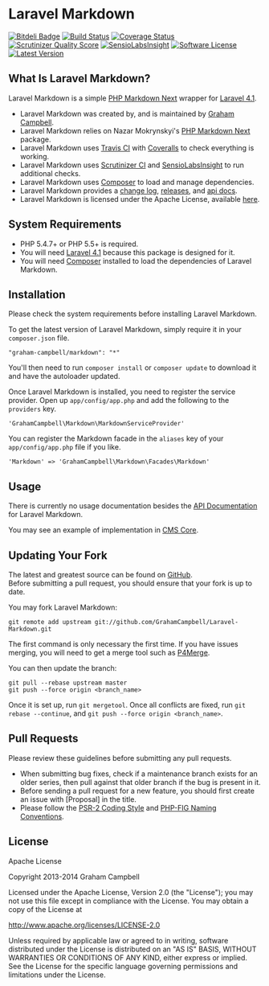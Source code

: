 Laravel Markdown
================


[![Bitdeli Badge](https://d2weczhvl823v0.cloudfront.net/GrahamCampbell/Laravel-Markdown/trend.png)](https://bitdeli.com/free "Bitdeli Badge")
[![Build Status](https://travis-ci.org/GrahamCampbell/Laravel-Markdown.png)](https://travis-ci.org/GrahamCampbell/Laravel-Markdown)
[![Coverage Status](https://coveralls.io/repos/GrahamCampbell/Laravel-Markdown/badge.png)](https://coveralls.io/r/GrahamCampbell/Laravel-Markdown)
[![Scrutinizer Quality Score](https://scrutinizer-ci.com/g/GrahamCampbell/Laravel-Markdown/badges/quality-score.png?s=91550d4afdf2961a89d17eb76b3c26304749d872)](https://scrutinizer-ci.com/g/GrahamCampbell/Laravel-Markdown)
[![SensioLabsInsight](https://insight.sensiolabs.com/projects/15243b7d-e94d-45b6-a761-2a9dfb153b1f/mini.png)](https://insight.sensiolabs.com/projects/15243b7d-e94d-45b6-a761-2a9dfb153b1f)
[![Software License](https://poser.pugx.org/graham-campbell/markdown/license.png)](https://github.com/GrahamCampbell/Laravel-Markdown/blob/master/LICENSE.md)
[![Latest Version](https://poser.pugx.org/graham-campbell/markdown/v/stable.png)](https://packagist.org/packages/graham-campbell/markdown)


## What Is Laravel Markdown?

Laravel Markdown is a simple [PHP Markdown Next](https://github.com/nazar-pc/php-markdown-next) wrapper for [Laravel 4.1](http://laravel.com).  

* Laravel Markdown was created by, and is maintained by [Graham Campbell](https://github.com/GrahamCampbell).  
* Laravel Markdown relies on Nazar Mokrynskyi's [PHP Markdown Next](https://github.com/nazar-pc/php-markdown-next) package.  
* Laravel Markdown uses [Travis CI](https://travis-ci.org/GrahamCampbell/Laravel-Markdown) with [Coveralls](https://coveralls.io/r/GrahamCampbell/Laravel-Markdown) to check everything is working.  
* Laravel Markdown uses [Scrutinizer CI](https://scrutinizer-ci.com/g/GrahamCampbell/Laravel-Markdown) and [SensioLabsInsight](https://insight.sensiolabs.com/projects/15243b7d-e94d-45b6-a761-2a9dfb153b1f) to run additional checks.  
* Laravel Markdown uses [Composer](https://getcomposer.org) to load and manage dependencies.  
* Laravel Markdown provides a [change log](https://github.com/GrahamCampbell/Laravel-Markdown/blob/master/CHANGELOG.md), [releases](https://github.com/GrahamCampbell/Laravel-Markdown/releases), and [api docs](http://grahamcampbell.github.io/Laravel-Markdown).  
* Laravel Markdown is licensed under the Apache License, available [here](https://github.com/GrahamCampbell/Laravel-Markdown/blob/master/LICENSE.md).  


## System Requirements

* PHP 5.4.7+ or PHP 5.5+ is required.  
* You will need [Laravel 4.1](http://laravel.com) because this package is designed for it.  
* You will need [Composer](https://getcomposer.org) installed to load the dependencies of Laravel Markdown.  


## Installation

Please check the system requirements before installing Laravel Markdown.  

To get the latest version of Laravel Markdown, simply require it in your `composer.json` file.  

`"graham-campbell/markdown": "*"`  

You'll then need to run `composer install` or `composer update` to download it and have the autoloader updated.  

Once Laravel Markdown is installed, you need to register the service provider. Open up `app/config/app.php` and add the following to the `providers` key.  

`'GrahamCampbell\Markdown\MarkdownServiceProvider'`  

You can register the Markdown facade in the `aliases` key of your `app/config/app.php` file if you like.  

`'Markdown' => 'GrahamCampbell\Markdown\Facades\Markdown'`  


## Usage

There is currently no usage documentation besides the [API Documentation](http://grahamcampbell.github.io/Laravel-Markdown
) for Laravel Markdown.  

You may see an example of implementation in [CMS Core](https://github.com/GrahamCampbell/CMS-Core).  


## Updating Your Fork

The latest and greatest source can be found on [GitHub](https://github.com/GrahamCampbell/Laravel-Markdown).  
Before submitting a pull request, you should ensure that your fork is up to date.  

You may fork Laravel Markdown:  

    git remote add upstream git://github.com/GrahamCampbell/Laravel-Markdown.git

The first command is only necessary the first time. If you have issues merging, you will need to get a merge tool such as [P4Merge](http://perforce.com/product/components/perforce_visual_merge_and_diff_tools).  

You can then update the branch:  

    git pull --rebase upstream master
    git push --force origin <branch_name>

Once it is set up, run `git mergetool`. Once all conflicts are fixed, run `git rebase --continue`, and `git push --force origin <branch_name>`.  


## Pull Requests

Please review these guidelines before submitting any pull requests.  

* When submitting bug fixes, check if a maintenance branch exists for an older series, then pull against that older branch if the bug is present in it.  
* Before sending a pull request for a new feature, you should first create an issue with [Proposal] in the title.  
* Please follow the [PSR-2 Coding Style](https://github.com/php-fig/fig-standards/blob/master/accepted/PSR-2-coding-style-guide.md) and [PHP-FIG Naming Conventions](https://github.com/php-fig/fig-standards/blob/master/bylaws/002-psr-naming-conventions.md).  


## License

Apache License  

Copyright 2013-2014 Graham Campbell  

Licensed under the Apache License, Version 2.0 (the "License");
you may not use this file except in compliance with the License.
You may obtain a copy of the License at  

 http://www.apache.org/licenses/LICENSE-2.0  

Unless required by applicable law or agreed to in writing, software
distributed under the License is distributed on an "AS IS" BASIS,
WITHOUT WARRANTIES OR CONDITIONS OF ANY KIND, either express or implied.
See the License for the specific language governing permissions and
limitations under the License.  
